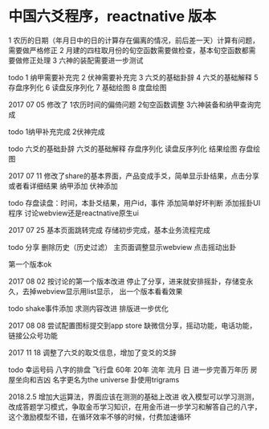 # 中国六爻程序，reactnative 版本
1 农历的日期（年月日中的日的计算存在偏离的情况，前后差一天）计算有问题，需要做严格修正 2 月建的四柱取月份的旬空函数需要做检查，基本旬空函数都需要做修正处理 3 六神的装配需要进一步测试

todo 1 纳甲需要补充完 2 伏神需要补充完 3 六爻的基础卦辞 4 六爻的基础解释 5 存盘序列化 6 读盘反序列化 7 基础绘图 8 度盘绘图

2017 07 05 修改了 1农历时间的偏倚问题 2旬空函数调整 3六神装备和纳甲查询完成

todo 1纳甲补充完成 2伏神完成

todo 六爻的基础卦辞 六爻的基础解释 存盘序列化 读盘反序列化 结果绘图 存盘绘图

2017 07 11 修改了share的基本界面，产品变成手爻，简单显示卦结果，点击分享或者看详细结果 纳甲添加 伏神添加

todo 存盘读盘：时间，本卦爻结果，用户id，事件 添加简单好坏判断 添加摇卦UI程序 讨论webview还是reactnative原生ui

2017 07 25 基本页面跳转完成 存储初步完成，基本业务流程完成

todo 分享 删除历史（历史过滤） 主页面调整显示webview 点击摇动出卦

第一个版本ok

2017 08 02 按讨论的第一个版本改进 停止了分享，进来就安排摇卦，存储变永久，去掉webview显示用list显示， 出一个版本看看效果

todo shake事件添加 求测内容改进 排版进一步优化

2017 08 08 尝试配置图标提交到app store 缺微信分享，摇动功能，电话功能，链接公众号功能

2017 11 18 调整了六爻的取爻信息，增加了变爻的爻辞

todo 幸运号码 八字的排盘 飞行盘 60年 20年 流年 流月 日 进一步完善万年历 房屋坐向和吉凶 名字更名为the universe 卦使用trigrams

2018.2.5 增加大运算法，界面应该在测测的基础上改进 收入模型可以学习测测，改成答题学习模式，争取金币学习知识，在用金币进一步学习和解答自己的八字，这个激励模型不错，在循环效率不够的时候，付费加速循环
